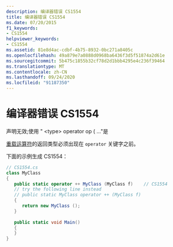 ```yaml
---
description: 编译器错误 CS1554
title: 编译器错误 CS1554
ms.date: 07/20/2015
f1_keywords:
- CS1554
helpviewer_keywords:
- CS1554
ms.assetid: 81e8d4ac-cdbf-4b75-8932-0bc271a8405c
ms.openlocfilehash: 49a879e7a0888d0968ba6436f3d5f51874a2d61e
ms.sourcegitcommit: 5b475c1855b32cf78d2d1bbb4295e4c236f39464
ms.translationtype: MT
ms.contentlocale: zh-CN
ms.lasthandoff: 09/24/2020
ms.locfileid: "91187350"
---
```

# <a name="compiler-error-cs1554"></a>编译器错误 CS1554

声明无效;使用 " \<type> operator op ( ..."是  
  
[重载运算符](../language-reference/operators/operator-overloading.md)的返回类型必须出现在 `operator` 关键字之前。
  
下面的示例生成 CS1554：  
  
```csharp  
// CS1554.cs  
class MyClass  
{  
   public static operator ++ MyClass (MyClass f)    // CS1554  
   // try the following line instead  
   // public static MyClass operator ++ (MyClass f)  
   {  
      return new MyClass ();  
   }  
  
   public static void Main()  
   {  
   }  
}  
```
